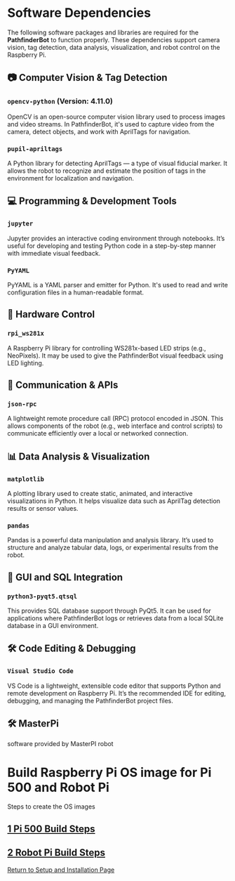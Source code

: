 

# Software Dependencies

The following software packages and libraries are required for the **PathfinderBot** to function properly. These dependencies support camera vision, tag detection, data analysis, visualization, and robot control on the Raspberry Pi.

## 📷 Computer Vision & Tag Detection

### `opencv-python` (Version: 4.11.0)
OpenCV is an open-source computer vision library used to process images and video streams. In PathfinderBot, it's used to capture video from the camera, detect objects, and work with AprilTags for navigation.

### `pupil-apriltags`
A Python library for detecting AprilTags — a type of visual fiducial marker. It allows the robot to recognize and estimate the position of tags in the environment for localization and navigation.

## 💻 Programming & Development Tools

### `jupyter`
Jupyter provides an interactive coding environment through notebooks. It’s useful for developing and testing Python code in a step-by-step manner with immediate visual feedback.

### `PyYAML`
PyYAML is a YAML parser and emitter for Python. It's used to read and write configuration files in a human-readable format.

## 🔧 Hardware Control

### `rpi_ws281x`
A Raspberry Pi library for controlling WS281x-based LED strips (e.g., NeoPixels). It may be used to give the PathfinderBot visual feedback using LED lighting.

## 🔌 Communication & APIs

### `json-rpc`
A lightweight remote procedure call (RPC) protocol encoded in JSON. This allows components of the robot (e.g., web interface and control scripts) to communicate efficiently over a local or networked connection.

## 📊 Data Analysis & Visualization

### `matplotlib`
A plotting library used to create static, animated, and interactive visualizations in Python. It helps visualize data such as AprilTag detection results or sensor values.

### `pandas`
Pandas is a powerful data manipulation and analysis library. It’s used to structure and analyze tabular data, logs, or experimental results from the robot.

## 🧱 GUI and SQL Integration

### `python3-pyqt5.qtsql`
This provides SQL database support through PyQt5. It can be used for applications where PathfinderBot logs or retrieves data from a local SQLite database in a GUI environment.

## 🛠️ Code Editing & Debugging

### `Visual Studio Code`
VS Code is a lightweight, extensible code editor that supports Python and remote development on Raspberry Pi. It’s the recommended IDE for editing, debugging, and managing the PathfinderBot project files.

## 🛠️ MasterPi
software provided by MasterPI robot

# Build Raspberry Pi OS image for Pi 500 and Robot Pi

Steps to create the OS images
## [1 Pi 500 Build Steps](OS_Image/Pi500_Build_Steps.md)
## [2 Robot Pi Build Steps](OS_Image/Robot_Pi_Build_Steps.md)

[Return to Setup and Installation Page](README.md)
